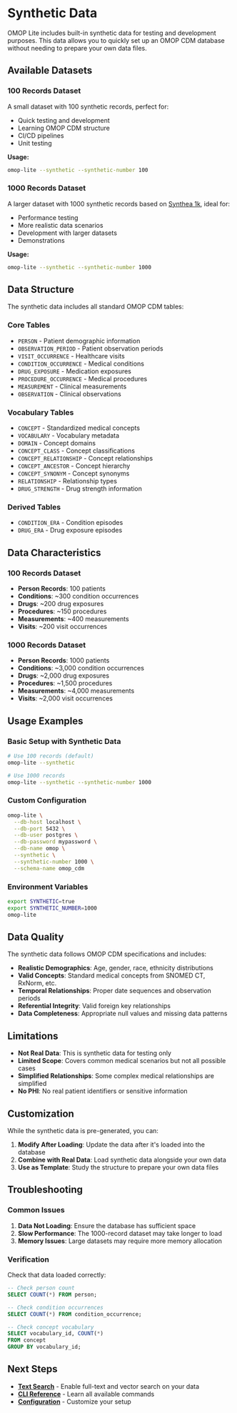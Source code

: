 # Synthetic Data

OMOP Lite includes built-in synthetic data for testing and development purposes. This data allows you to quickly set up an OMOP CDM database without needing to prepare your own data files.

## Available Datasets

### 100 Records Dataset

A small dataset with 100 synthetic records, perfect for:
- Quick testing and development
- Learning OMOP CDM structure
- CI/CD pipelines
- Unit testing

**Usage:**
```bash
omop-lite --synthetic --synthetic-number 100
```

### 1000 Records Dataset

A larger dataset with 1000 synthetic records based on [Synthea 1k](https://registry.opendata.aws/synthea-omop/), ideal for:
- Performance testing
- More realistic data scenarios
- Development with larger datasets
- Demonstrations

**Usage:**
```bash
omop-lite --synthetic --synthetic-number 1000
```

## Data Structure

The synthetic data includes all standard OMOP CDM tables:

### Core Tables
- `PERSON` - Patient demographic information
- `OBSERVATION_PERIOD` - Patient observation periods
- `VISIT_OCCURRENCE` - Healthcare visits
- `CONDITION_OCCURRENCE` - Medical conditions
- `DRUG_EXPOSURE` - Medication exposures
- `PROCEDURE_OCCURRENCE` - Medical procedures
- `MEASUREMENT` - Clinical measurements
- `OBSERVATION` - Clinical observations

### Vocabulary Tables
- `CONCEPT` - Standardized medical concepts
- `VOCABULARY` - Vocabulary metadata
- `DOMAIN` - Concept domains
- `CONCEPT_CLASS` - Concept classifications
- `CONCEPT_RELATIONSHIP` - Concept relationships
- `CONCEPT_ANCESTOR` - Concept hierarchy
- `CONCEPT_SYNONYM` - Concept synonyms
- `RELATIONSHIP` - Relationship types
- `DRUG_STRENGTH` - Drug strength information

### Derived Tables
- `CONDITION_ERA` - Condition episodes
- `DRUG_ERA` - Drug exposure episodes

## Data Characteristics

### 100 Records Dataset
- **Person Records**: 100 patients
- **Conditions**: ~300 condition occurrences
- **Drugs**: ~200 drug exposures
- **Procedures**: ~150 procedures
- **Measurements**: ~400 measurements
- **Visits**: ~200 visit occurrences

### 1000 Records Dataset
- **Person Records**: 1000 patients
- **Conditions**: ~3,000 condition occurrences
- **Drugs**: ~2,000 drug exposures
- **Procedures**: ~1,500 procedures
- **Measurements**: ~4,000 measurements
- **Visits**: ~2,000 visit occurrences

## Usage Examples

### Basic Setup with Synthetic Data

```bash
# Use 100 records (default)
omop-lite --synthetic

# Use 1000 records
omop-lite --synthetic --synthetic-number 1000
```

### Custom Configuration

```bash
omop-lite \
  --db-host localhost \
  --db-port 5432 \
  --db-user postgres \
  --db-password mypassword \
  --db-name omop \
  --synthetic \
  --synthetic-number 1000 \
  --schema-name omop_cdm
```

### Environment Variables

```bash
export SYNTHETIC=true
export SYNTHETIC_NUMBER=1000
omop-lite
```

## Data Quality

The synthetic data follows OMOP CDM specifications and includes:

- **Realistic Demographics**: Age, gender, race, ethnicity distributions
- **Valid Concepts**: Standard medical concepts from SNOMED CT, RxNorm, etc.
- **Temporal Relationships**: Proper date sequences and observation periods
- **Referential Integrity**: Valid foreign key relationships
- **Data Completeness**: Appropriate null values and missing data patterns

## Limitations

- **Not Real Data**: This is synthetic data for testing only
- **Limited Scope**: Covers common medical scenarios but not all possible cases
- **Simplified Relationships**: Some complex medical relationships are simplified
- **No PHI**: No real patient identifiers or sensitive information

## Customization

While the synthetic data is pre-generated, you can:

1. **Modify After Loading**: Update the data after it's loaded into the database
2. **Combine with Real Data**: Load synthetic data alongside your own data
3. **Use as Template**: Study the structure to prepare your own data files

## Troubleshooting

### Common Issues

1. **Data Not Loading**: Ensure the database has sufficient space
2. **Slow Performance**: The 1000-record dataset may take longer to load
3. **Memory Issues**: Large datasets may require more memory allocation

### Verification

Check that data loaded correctly:

```sql
-- Check person count
SELECT COUNT(*) FROM person;

-- Check condition occurrences
SELECT COUNT(*) FROM condition_occurrence;

-- Check concept vocabulary
SELECT vocabulary_id, COUNT(*) 
FROM concept 
GROUP BY vocabulary_id;
```

## Next Steps

- **[Text Search](text-search.md)** - Enable full-text and vector search on your data
- **[CLI Reference](../user-guide/cli-reference.md)** - Learn all available commands
- **[Configuration](../getting-started/configuration.md)** - Customize your setup 